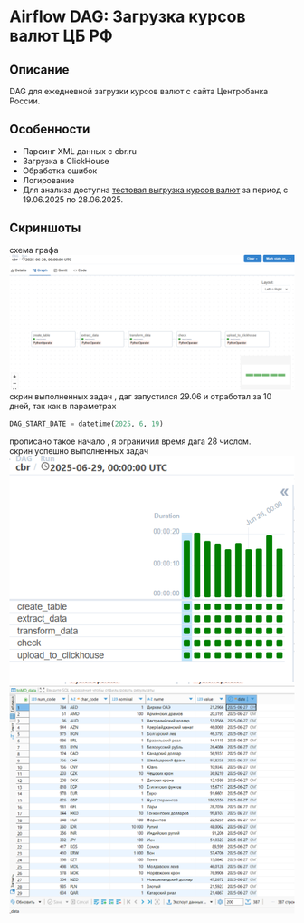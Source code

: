 # Airflow DAG: Загрузка курсов валют ЦБ РФ

## Описание
DAG для ежедневной загрузки курсов валют с сайта Центробанка России.

## Особенности
- Парсинг XML данных с cbr.ru
- Загрузка в ClickHouse
- Обработка ошибок
- Логирование
- Для анализа доступна [тестовая выгрузка курсов валют](docs/выгрузка%20из%20бд.csv) за период с 19.06.2025 по 28.06.2025.

## Скриншоты
схема графа
![Граф DAG](docs/dag_graph.png)
скрин выполненных задач , даг запустился 29.06 и отработал за 10 дней, так как в параметрах 
```python
DAG_START_DATE = datetime(2025, 6, 19)
```
 прописано такое начало , я ограничил время дага 28 числом.
<br>
скрин успешно выполненных задач<br>
![Успешное выполнение](docs/task.png)
![bd](docs/bd.png)


